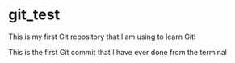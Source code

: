 # git_test
This is my first Git repository that I am using to learn Git!

This is the first Git commit that I have ever done from the terminal